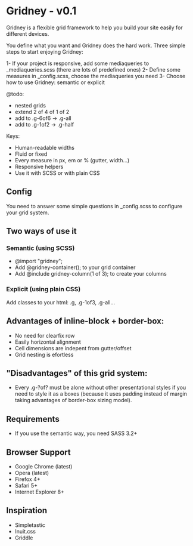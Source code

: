 # Gridney - v0.1

Gridney is a flexible grid framework to help you build your site easily for different devices.

You define what you want and Gridney does the hard work. Three simple steps to start enjoying Gridney:

1- If your project is responsive, add some mediaqueries to _mediaqueries.scss (there are lots of predefined ones)
2- Define some measures in _config.scss, choose the mediaqueries you need
3- Choose how to use Gridney: semantic or explicit

@todo:
- nested grids
- extend 2 of 4 of 1 of 2
- add to .g-6of6 -> .g-all
- add to .g-1of2 -> .g-half

Keys:
- Human-readable widths
- Fluid or fixed
- Every measure in px, em or % (gutter, width...)
- Responsive helpers
- Use it with SCSS or with plain CSS

## Config
You need to answer some simple questions in _config.scss to configure your grid system.

## Two ways of use it

### Semantic (using SCSS)

- @import "gridney";
- Add @gridney-container(); to your grid container
- Add @include gridney-column(1 of 3); to create your columns

### Explicit (using plain CSS)

Add classes to your html: .g, .g-1of3, .g-all...

## Advantages of inline-block + border-box:

- No need for clearfix row
- Easily horizontal alignment
- Cell dimensions are indepent from gutter/offset
- Grid nesting is efortless

## "Disadvantages" of this grid system:

- Every .g-?of? must be alone without other presentational styles if you need to style it as a boxes (because it uses padding instead of margin taking advantages of border-box sizing model).

## Requirements
- If you use the semantic way, you need SASS 3.2+

## Browser Support

- Google Chrome (latest)
- Opera (latest)
- Firefox 4+
- Safari 5+
- Internet Explorer 8+

## Inspiration

- Simpletastic
- Inuit.css
- Griddle
